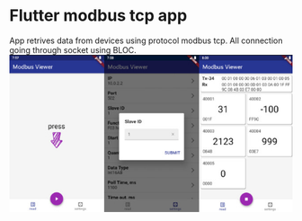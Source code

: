 # Flutter modbus tcp app
App retrives data from devices using protocol modbus tcp. 
All connection going through socket using BLOC.
![alt text](https://github.com/pandora-house/flutter-mdb-app/blob/main/mdb.jpg)

